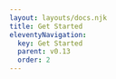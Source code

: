 ```yaml
---
layout: layouts/docs.njk
title: Get Started
eleventyNavigation:
  key: Get Started
  parent: v0.13
  order: 2
---
```

